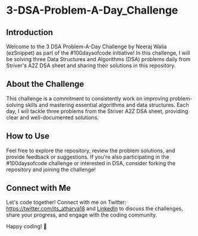 # 3-DSA-Problem-A-Day_Challenge

## Introduction

Welcome to the 3 DSA Problem-A-Day Challenge by Neeraj Walia (ezSnippet) as part of the #100daysofcode initiative! In this challenge, I will be solving three Data Structures and Algorithms (DSA) problems daily from Striver's A2Z DSA sheet and sharing their solutions in this repository.

## About the Challenge

This challenge is a commitment to consistently work on improving problem-solving skills and mastering essential algorithms and data structures. Each day, I will tackle three problems from the Striver A2Z DSA sheet, providing clear and well-documented solutions.

## How to Use

Feel free to explore the repository, review the problem solutions, and provide feedback or suggestions. If you're also participating in the #100daysofcode challenge or interested in DSA, consider forking the repository and joining the challenge!

## Connect with Me

Let's code together! Connect with me on Twitter: https://twitter.com/its_atharva18 and [LinkedIn]([https://www.linkedin.com/in/your-linkedin-handle](https://www.linkedin.com/in/atharva-jamdar/)) to discuss the challenges, share your progress, and engage with the coding community.

Happy coding! 🚀
